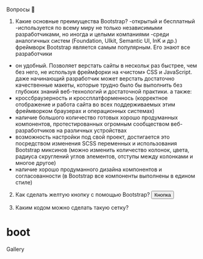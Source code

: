 Вопросы 💎
1.	Какие основные преимущества Bootstrap?
-открытый и бесплатный
-используется по всему миру не только независимыми разработчиками, но иногда и целыми компаниями
-cреди аналогичных систем (Foundation, UIkit, Semantic UI, InK и др.) фреймворк Bootstrap является самым популярным. Его знают все разработчики
- он удобный. Позволяет верстать сайты в нескольк раз быстрее, чем без него, не используя фреймфорки на «чистом» CSS и JavaScript. даже начинающий разработчик может верстать достаточно качественные макеты, которые трудно было бы выполнить без глубоких знаний веб-технологий и достаточной практики.
а также:
- кроссбраузерность и кроссплатформеннось (корректное отображение и работа сайта во всех поддерживаемых этим фреймворком браузерах и операционных системах)
- наличие большого количество готовых хорошо продуманных компонентов, протестированных огромным сообществом веб-разработчиков на различных устройствах
- возможность настройки под свой проект, достигается это посредством изменения SCSS переменных и использования Bootstrap миксинов (можно изменить количество колонок, цвета, радиуса скруглений углов элементов, отступы между колонками и многое другое)
- наличие хорошо продуманного дизайна компонентов и согласованности (в Bootstrap все компоненты выполнены в едином стиле)

2.	Как сделать желтую кнопку с помощью Bootstrap?
  <button class="btn btn-warning">Кнопка</button>

3. Каким кодом можно сделать такую сетку?
   <style>
        .gallery{
            height: 100%;
        }
    </style>
</head>
<body>
    <h1>boot</h1>
    <div class="container">
        <div class="row">
            <div class="col-5 p-1">
                <div class="gallery border bg-primary text-white text-center align-middle p-5">
                    Gallery
                </div>
            </div>
            <div class="col-7">
                <div class="row">
                    <div class="col p-1">
                        <div class="border bg-primary text-white text-center">
                            Title
                        </div>
                    </div>
                </div>
                <div class="row">
                    <div class="col p-1">
                        <div class="p-5 border bg-primary text-white text-center">
                            Buy Box
                        </div>
                    </div>
                </div>
            </div>
        </div>
        <div class="row">
            <div class="col p-1">
                <div class="border bg-primary text-white text-center">
                    Description
                </div>
            </div>
        </div>
        <div class="row">
            <div class="col p-1">
                <div class="border bg-primary text-white text-center">
                    Related
                </div>
            </div>
        </div>
    </div> 
    </div>

4.	Каким компонентом Bootstrap можно задать такой элемент?
Это Bootstrap 4 Progress Bars, Базовый индикатор выполнения.
Индикатор выполнения может использоваться, чтобы показать пользователю, как далеко он находится в процессе.
Код: <div class="progress">
        <div class="progress-bar" style="width:25%">25%</div>
      </div>

5.	Как убрать поля между колонками?
Пространство между колонками называется “gutter”.
Чтобы это пространство убрать, нужно у элемента row задать дополнительный класс .no-gutters. Например:
<div class="row no-gutters">
 <div class="col-6 col-sm-4 col-md-4"><div>col-6 col-sm-4 col-md-4</div>
</div> <div class="col-6 col-sm-4 col-md-4"><div>col-6 col-sm-4 col-md-4</div></div>
 </div>

6.	Как сделать навигацию на Bootstrap?
Найти готовый кусок кода на https://bootstrap-4.ru/docs/4.0/components/navs/#content . Так все удобно и подробно написано, останется только доработать код «под себя».

7.	Что такое колонка auto-layout ?
Колонки могут “расти” и “урезаться” по ширине,  ширина колонки может изменяться в зависимости от ширины экрана. Это auto-layout колонки.

8.	Как сделать центрирование содержимого по горизонтали? А по вертикали?
Так же, как и во флексах.
центрирование содержимого по горизонтали- <div class="row justify-content-center">
центрирование содержимого по вертикали- добавить в название класса «align-items-center», например <div class="row rowCuom align-items-center">

9.	Как задать адаптивность для колонки шириной в 50%, чтобы при ширине экрана меньше 768px она становилась шириной на весь экран?
 <div class="container"> 
        <div class="row"> 
           <div class="col-md-6">Column 1</div>
        </div> 
     </div>

10.	Что произойдет, если колонок станет больше 12?
Не всегда в сетке 12 колонок, конечно же может быть и больше. у Bootstrap 4 есть новые auto-layout колонки. Такие безразмерные колонки дают больше гибкости при разработке шаблонов.
Колонки в одной строке располагаются вдоль горизонтально, а затем встают вертикально вниз. Это вертикальное сталкивание или “обертывание”, происходит когда элементы колонок в одном ряду превышают количество двенадцати.

11.	Как задать иконку инстаграм через font awasome?
нужно зайти на сайт font awasome, выбрать нужную иконку (https://fontawesome.com/v4/icon/instagram), скопировать и вставить ее код:
<i class="fa fa-instagram" aria-hidden="true"></i>
Чтобы код заработал, нужно вставить скрипт (на сайте можно оставить адрес почты и скрипт придет на нее)

12.	Чем отличается container от container-fluid?
Container- Контейнер с фиксированной шириной, для центровки контейнера по середине шаблона. 
container-fluid- занимает все пространство, с шириной во весь экран
.container масштабируется адаптивно по ширине экрана, так что в конце концов он может стать шириной на весь экран, как и .container-fluid, но на маленьких устройствах.